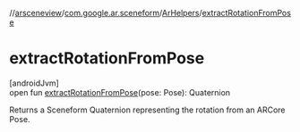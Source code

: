 //[arsceneview](../../../index.md)/[com.google.ar.sceneform](../index.md)/[ArHelpers](index.md)/[extractRotationFromPose](extract-rotation-from-pose.md)

# extractRotationFromPose

[androidJvm]\
open fun [extractRotationFromPose](extract-rotation-from-pose.md)(pose: Pose): Quaternion

Returns a Sceneform Quaternion representing the rotation from an ARCore Pose.
